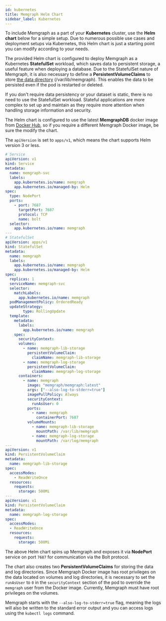 ```yaml
---
id: kubernetes
title: Memgraph Helm Chart
sidebar_label: Kubernetes
---
```


To include Memgraph as a part of your **Kubernetes** cluster, use the **Helm chart** below for a simple setup. Due to numerous possible use cases and deployment setups via Kubernetes, this Helm chart is just a starting point you can modify according to your needs. 

The provided Helm chart is configured to deploy Memgraph as a Kubernetes **StatefulSet** workload, which saves data to persistent storage, a useful feature when deploying a database. Due to the StatefulSet nature of Memgraph, it is also necessary to define a **PersistentVolumeClaims** to store [the data directory](/reference-guide/backup.md) (/var/lib/memgraph). This enables the data to be persisted even if the pod is restarted or deleted. 

If you don't require data persistency or your dataset is static, there is no need to use the StatefulSet workload. Stateful applications are more complex to set up and maintain as they require more attention when handling storage information and security.

The Helm chart is configured to use the latest **MemgraphDB** docker image from [Docker Hub](https://hub.docker.com/r/memgraph/memgraph), so if you require a different Memgraph Docker image, be sure the modify the chart. 

The `apiVersion` is set to `apps/v1`, which means the chart supports Helm version 3 or less.


```yaml
# Service
apiVersion: v1
kind: Service
metadata:
  name: memgraph-svc
  labels:
    app.kubernetes.io/name: memgraph
    app.kubernetes.io/managed-by: Helm
spec:
  type: NodePort
  ports:
    - port: 7687
      targetPort: 7687
      protocol: TCP
      name: bolt
  selector:
    app.kubernetes.io/name: memgraph
---
# StatefulSet
apiVersion: apps/v1
kind: StatefulSet
metadata:
  name: memgraph
  labels:
    app.kubernetes.io/name: memgraph
    app.kubernetes.io/managed-by: Helm
spec:
  replicas: 1
  serviceName: memgraph-svc
  selector:
    matchLabels:
      app.kubernetes.io/name: memgraph
  podManagementPolicy: OrderedReady
  updateStrategy:
        type: RollingUpdate
  template:
    metadata:
      labels:
        app.kubernetes.io/name: memgraph
    spec:
      securityContext:
      volumes:
        - name: memgraph-lib-storage
          persistentVolumeClaim:
            claimName: memgraph-lib-storage
        - name: memgraph-log-storage
          persistentVolumeClaim:
            claimName: memgraph-log-storage
      containers:
        - name: memgraph
          image: "memgraph/memgraph:latest"
          args: ["--also-log-to-stderr=true"]
          imagePullPolicy: Always
          securityContext:
            runAsUser: 0
          ports:
            - name: memgraph
              containerPort: 7687
          volumeMounts:
            - name: memgraph-lib-storage
              mountPath: /var/lib/memgraph
            - name: memgraph-log-storage
              mountPath: /var/log/memgraph
---
apiVersion: v1
kind: PersistentVolumeClaim
metadata:
  name: memgraph-lib-storage
spec:
  accessModes:
    - ReadWriteOnce
  resources:
    requests:
      storage: 500Mi
---
apiVersion: v1
kind: PersistentVolumeClaim
metadata:
  name: memgraph-log-storage
spec:
  accessModes:
  - ReadWriteOnce
  resources:
    requests:
      storage: 500Mi

```

The above Helm chart spins up Memgraph and exposes it via **NodePort** service on port `7687` for communication via the Bolt protocol.

 The chart also creates two **PersistentVolumeClaims** for storing the data and log directories. Since Memgraph Docker image has root privileges on the data located on volumes and log directories, it is necessary to set the `runAsUser` to `0` in the `securityContext` section of the pod to override the `memgraph` user from the Docker image. Currently, Memgraph must have root privileges on the volumes. 

Memgraph starts with the `--also-log-to-stderr=true` flag, meaning the logs will also be written to the standard error output and you can access logs using the `kubectl logs` command.

